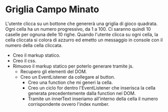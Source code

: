 # Griglia Campo Minato #

L'utente clicca su un bottone che genererà una griglia di gioco quadrata.
Ogni cella ha un numero progressivo, da 1 a 100.
Ci saranno quindi 10 caselle per ognuna delle 10 righe.
Quando l'utente clicca su ogni cella, la cella cliccata si colora di azzurro ed emetto un messaggio in console con il numero della cella cliccata.

- Creo il markup statico.
- Creo il css.
- Rimuovo il markup statico per poterlo generare tramite js.
    - Recupero gli elementi del DOM.
    - Creo un EventListener da collegare al button.  
        - Creo una function che mi generi la cella.
        - Creo un ciclo for dentro l'EventListener che inserisca la cella generata precedentemente dalla function nel DOM.
        - Tramite un innerText inseriamo all'interno della cella il numero corrispondente ovvero l'index number.